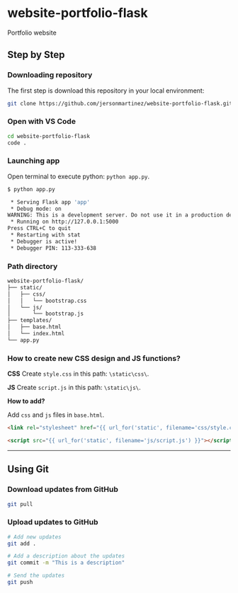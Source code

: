 # website-portfolio-flask
Portfolio website

## Step by Step

### Downloading repository

The first step is download this repository in your local environment: 

```bash
git clone https://github.com/jersonmartinez/website-portfolio-flask.git
```

### Open with VS Code

```bash
cd website-portfolio-flask
code .
```

### Launching app

Open terminal to execute python: `python app.py`.

```bash
$ python app.py

 * Serving Flask app 'app'
 * Debug mode: on
WARNING: This is a development server. Do not use it in a production deployment. Use a production WSGI server instead.
 * Running on http://127.0.0.1:5000
Press CTRL+C to quit
 * Restarting with stat
 * Debugger is active!
 * Debugger PIN: 113-333-638
```

### Path directory

```bash
website-portfolio-flask/
├── static/
│   ├── css/
│   │   └── bootstrap.css
│   └── js/
│       └── bootstrap.js
├── templates/
│   ├── base.html
│   └── index.html
└── app.py
```

### How to create new CSS design and JS functions?

**CSS**
Create `style.css` in this path: `\static\css\`.

**JS**
Create `script.js` in this path: `\static\js\`.

**How to add?**

Add `css` and `js` files in `base.html`.

```html
<link rel="stylesheet" href="{{ url_for('static', filename='css/style.css') }}"> 
```

```html
<script src="{{ url_for('static', filename='js/script.js') }}"></script>
```

---

## Using Git

### Download updates from GitHub

```bash
git pull
```

### Upload updates to GitHub

```bash
# Add new updates
git add .

# Add a description about the updates
git commit -m "This is a description"

# Send the updates
git push
```